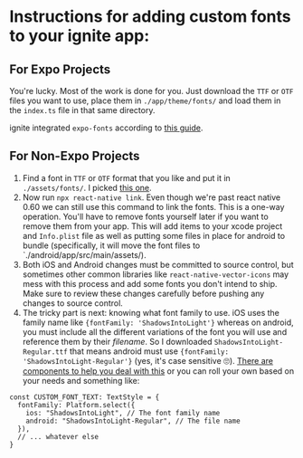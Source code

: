 # Instructions for adding custom fonts to your ignite app:

## For Expo Projects

You're lucky. Most of the work is done for you. Just download the `TTF` or `OTF`
files you want to use, place them in `./app/theme/fonts/` and load them in the
`index.ts` file in that same directory.

ignite integrated `expo-fonts` according to
[this guide](https://docs.expo.io/versions/latest/sdk/font/).

## For Non-Expo Projects

1. Find a font in `TTF` or `OTF` format that you like and put it in
   `./assets/fonts/`. I picked
   [this one](https://fonts.google.com/specimen/Shadows+Into+Light).
2. Now run `npx react-native link`. Even though we're past react native 0.60 we
   can still use this command to link the fonts. This is a one-way operation.
   You'll have to remove fonts yourself later if you want to remove them from
   your app. This will add items to your xcode project and `Info.plist` file as
   well as putting some files in place for android to bundle (specifically, it
   will move the font files to `./android/app/src/main/assets/).
3. Both iOS and Android changes must be committed to source control, but
   sometimes other common libraries like `react-native-vector-icons` may mess
   with this process and add some fonts you don't intend to ship. Make sure to
   review these changes carefully before pushing any changes to source control.
4. The tricky part is next: knowing what font family to use. iOS uses the family
   name like `{fontFamily: 'ShadowsIntoLight'}` whereas on android, you must
   include all the different variations of the font you will use and reference
   them by their _filename_. So I downloaded `ShadowsIntoLight-Regular.ttf` that
   means android must use `{fontFamily: 'ShadowsIntoLight-Regular'}` (yes, it's
   case sensitive 🙄).
   [There are components to help you deal with this](https://github.com/lendup/react-native-cross-platform-text)
   or you can roll your own based on your needs and something like:

```
const CUSTOM_FONT_TEXT: TextStyle = {
  fontFamily: Platform.select({
    ios: "ShadowsIntoLight", // The font family name
    android: "ShadowsIntoLight-Regular", // The file name
  }),
  // ... whatever else
}
```
